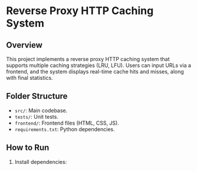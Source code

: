 # Reverse Proxy HTTP Caching System

## Overview
This project implements a reverse proxy HTTP caching system that supports multiple caching strategies (LRU, LFU). Users can input URLs via a frontend, and the system displays real-time cache hits and misses, along with final statistics.

## Folder Structure
- `src/`: Main codebase.
- `tests/`: Unit tests.
- `frontend/`: Frontend files (HTML, CSS, JS).
- `requirements.txt`: Python dependencies.

## How to Run
1. Install dependencies:
